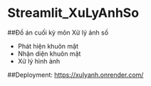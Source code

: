 # Streamlit_XuLyAnhSo

##Đồ án cuối kỳ môn Xử lý ảnh số

- Phát hiện khuôn mặt
- Nhận diện khuôn mặt
- Xử lý hình ảnh

##Deployment: https://xulyanh.onrender.com/
